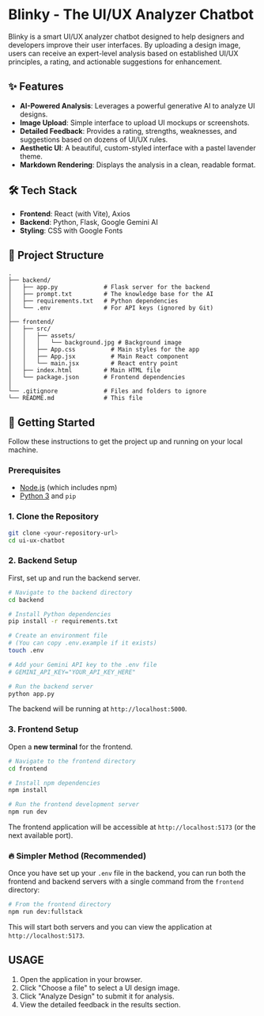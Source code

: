# Blinky - The UI/UX Analyzer Chatbot

Blinky is a smart UI/UX analyzer chatbot designed to help designers and developers improve their user interfaces. By uploading a design image, users can receive an expert-level analysis based on established UI/UX principles, a rating, and actionable suggestions for enhancement.

## ✨ Features

-   **AI-Powered Analysis**: Leverages a powerful generative AI to analyze UI designs.
-   **Image Upload**: Simple interface to upload UI mockups or screenshots.
-   **Detailed Feedback**: Provides a rating, strengths, weaknesses, and suggestions based on dozens of UI/UX rules.
-   **Aesthetic UI**: A beautiful, custom-styled interface with a pastel lavender theme.
-   **Markdown Rendering**: Displays the analysis in a clean, readable format.

## 🛠️ Tech Stack

-   **Frontend**: React (with Vite), Axios
-   **Backend**: Python, Flask, Google Gemini AI
-   **Styling**: CSS with Google Fonts

## 📂 Project Structure

```
.
├── backend/
│   ├── app.py             # Flask server for the backend
│   ├── prompt.txt         # The knowledge base for the AI
│   ├── requirements.txt   # Python dependencies
│   └── .env               # For API keys (ignored by Git)
│
├── frontend/
│   ├── src/
│   │   ├── assets/
│   │   │   └── background.jpg # Background image
│   │   ├── App.css          # Main styles for the app
│   │   ├── App.jsx          # Main React component
│   │   └── main.jsx         # React entry point
│   ├── index.html         # Main HTML file
│   └── package.json       # Frontend dependencies
│
└── .gitignore             # Files and folders to ignore
└── README.md              # This file
```

## 🚀 Getting Started

Follow these instructions to get the project up and running on your local machine.

### Prerequisites

-   [Node.js](https://nodejs.org/) (which includes npm)
-   [Python 3](https://www.python.org/downloads/) and `pip`

### 1. Clone the Repository

```bash
git clone <your-repository-url>
cd ui-ux-chatbot
```

### 2. Backend Setup

First, set up and run the backend server.

```bash
# Navigate to the backend directory
cd backend

# Install Python dependencies
pip install -r requirements.txt

# Create an environment file
# (You can copy .env.example if it exists)
touch .env

# Add your Gemini API key to the .env file
# GEMINI_API_KEY="YOUR_API_KEY_HERE"

# Run the backend server
python app.py
```

The backend will be running at `http://localhost:5000`.

### 3. Frontend Setup

Open a **new terminal** for the frontend.

```bash
# Navigate to the frontend directory
cd frontend

# Install npm dependencies
npm install

# Run the frontend development server
npm run dev
```

The frontend application will be accessible at `http://localhost:5173` (or the next available port).

### 🔥 Simpler Method (Recommended)

Once you have set up your `.env` file in the backend, you can run both the frontend and backend servers with a single command from the `frontend` directory:

```bash
# From the frontend directory
npm run dev:fullstack
```

This will start both servers and you can view the application at `http://localhost:5173`.

## USAGE
1. Open the application in your browser.
2. Click "Choose a file" to select a UI design image.
3. Click "Analyze Design" to submit it for analysis.
4. View the detailed feedback in the results section. 